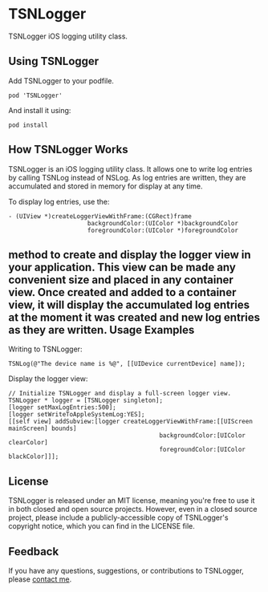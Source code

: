 TSNLogger
=========
TSNLogger iOS logging utility class.

Using TSNLogger
---------------
Add TSNLogger to your podfile.
```
pod 'TSNLogger'
```
And install it using:
```
pod install
```
How TSNLogger Works
-------------------
TSNLogger is an iOS logging utility class. It allows one to write log entries by calling TSNLog instead of NSLog. As log entries are written, they are accumulated and stored in memory for display at any time.

To display log entries, use the:
```
- (UIView *)createLoggerViewWithFrame:(CGRect)frame
                      backgroundColor:(UIColor *)backgroundColor
                      foregroundColor:(UIColor *)foregroundColor
```
method to create and display the logger view in your application. This view can be made any convenient size and placed in any container view. Once created and added to a container view, it will display the accumulated log entries at the moment it was created and new log entries as they are written.
Usage Examples
--------------
Writing to TSNLogger:
```
TSNLog(@"The device name is %@", [[UIDevice currentDevice] name]);
```
Display the logger view:
```
// Initialize TSNLogger and display a full-screen logger view.
TSNLogger * logger = [TSNLogger singleton];
[logger setMaxLogEntries:500];
[logger setWriteToAppleSystemLog:YES];
[[self view] addSubview:[logger createLoggerViewWithFrame:[[UIScreen mainScreen] bounds]
                                          backgroundColor:[UIColor clearColor]
                                          foregroundColor:[UIColor blackColor]]];
```
License
-------
TSNLogger is released under an MIT license, meaning you're free to use it in both closed and open source projects. However, even in a closed source project, please include a publicly-accessible copy of TSNLogger's copyright notice, which you can find in the LICENSE file.

Feedback
--------
If you have any questions, suggestions, or contributions to TSNLogger, please [contact me](mailto:brianlambert@softwarenerd.org).
